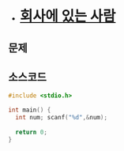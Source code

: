 * # [회사에 있는 사람](https://www.acmicpc.net/problem/7785)
## 문제

## 소스코드
```c
#include <stdio.h>

int main() {
  int num; scanf("%d",&num);
  
  return 0;
}
```
